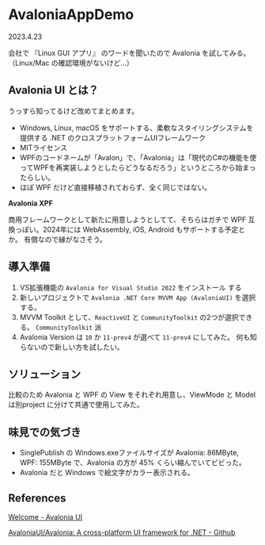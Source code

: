 # AvaloniaAppDemo

2023.4.23

会社で 『Linux GUI アプリ』 のワードを聞いたので Avalonia を試してみる。（Linux/Mac の確認環境がないけど…）

## Avalonia UI とは？

うっすら知ってるけど改めてまとめます。

- Windows, Linux, macOS をサポートする、柔軟なスタイリングシステムを提供する .NET のクロスプラットフォームUIフレームワーク
- MITライセンス
- WPFのコードネームが「Avalon」で、「Avalonia」は「現代のC#の機能を使ってWPFを再実装しようとしたらどうなるだろう」というところから始まったらしい。
- ほぼ WPF だけど直接移植されておらず、全く同じではない。

**Avalonia XPF**

商用フレームワークとして新たに用意しようとしてて、そちらはガチで WPF 互換っぽい。2024年には WebAssembly, iOS, Android もサポートする予定とか。 有償なので縁がなさそう。

## 導入準備

1. VS拡張機能の `Avalonia for Visual Studio 2022` をインストール する
2. 新しいプロジェクトで `Avalonia .NET Core MVVM App (AvaloniaUI)` を選択する。
3. MVVM Toolkit として、`ReactiveUI` と `CommunityToolkit` の2つが選択できる。 `CommunityToolkit` 派
4. Avalonia Version は `10` か `11-prev4` が選べて `11-prev4` にしてみた。 何も知らないので新しい方を試したい。

## ソリューション

比較のため Avalonia と WPF の View をそれぞれ用意し、ViewMode と Model は別project に分けて共通で使用してみた。

## 味見での気づき

- SinglePublish の Windows.exeファイルサイズが Avalonia: 86MByte, WPF: 155MByte で、Avalonia の方が 45% くらい縮んでいてビビった。
- Avalonia だと Windows で絵文字がカラー表示される。

## References

[Welcome - Avalonia UI](https://docs.avaloniaui.net/)

[AvaloniaUI/Avalonia: A cross-platform UI framework for .NET - Github](https://github.com/AvaloniaUI/Avalonia)
